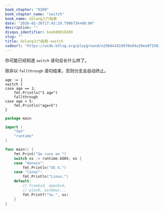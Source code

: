 ```yaml
---
book_chapter: "0209"
book_chapter_name: "switch"
book_name: Golang入门指南
date: "2016-02-26T17:45:29.7906734+08:00"
description: ""
disqus_identifier: book00010209
slug: ""
title: Golang入门指南-switch
codeurl: "https://wide.b3log.org/playground/e29b6410199f0e04a20ea9f15028f95d.go"
---
```


你可能已经知道 `switch` 语句会长什么样了。

除非以 `fallthrough` 语句结束，否则分支会自动终止。

	age := 1
	switch {
	case age == 1:
		fmt.Println("1 age")
		fallthrough
	case age < 5:
		fmt.Println("age<5")
	}

```Go
package main

import (
	"fmt"
	"runtime"
)

func main() {
	fmt.Print("Go runs on ")
	switch os := runtime.GOOS; os {
	case "darwin":
		fmt.Println("OS X.")
	case "linux":
		fmt.Println("Linux.")
	default:
		// freebsd, openbsd,
		// plan9, windows...
		fmt.Printf("%s.", os)
	}
}

```

